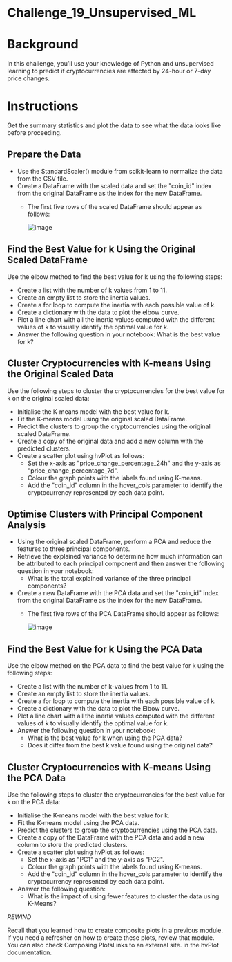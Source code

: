 # Challenge_19_Unsupervised_ML

# Background
In this challenge, you’ll use your knowledge of Python and unsupervised learning to predict if cryptocurrencies are affected by 24-hour or 7-day price changes.

# Instructions
Get the summary statistics and plot the data to see what the data looks like before proceeding.

## Prepare the Data
  - Use the StandardScaler() module from scikit-learn to normalize the data from the CSV file.
  - Create a DataFrame with the scaled data and set the "coin_id" index from the original DataFrame as the index for the new DataFrame.
      - The first five rows of the scaled DataFrame should appear as follows:

        ![image](https://github.com/VanHg33/Challenge_19_Unsupervised_ML/assets/135322223/eae872ac-baef-4939-aba2-e9b40ada7bb8)

## Find the Best Value for k Using the Original Scaled DataFrame
Use the elbow method to find the best value for k using the following steps:
  - Create a list with the number of k values from 1 to 11.
  - Create an empty list to store the inertia values.
  - Create a for loop to compute the inertia with each possible value of k.
  - Create a dictionary with the data to plot the elbow curve.
  - Plot a line chart with all the inertia values computed with the different values of k to visually identify the optimal value for k.
  - Answer the following question in your notebook: What is the best value for k?
    
## Cluster Cryptocurrencies with K-means Using the Original Scaled Data
Use the following steps to cluster the cryptocurrencies for the best value for k on the original scaled data:
  - Initialise the K-means model with the best value for k.
  - Fit the K-means model using the original scaled DataFrame.
  - Predict the clusters to group the cryptocurrencies using the original scaled DataFrame.
  - Create a copy of the original data and add a new column with the predicted clusters.
  - Create a scatter plot using hvPlot as follows:
      - Set the x-axis as "price_change_percentage_24h" and the y-axis as "price_change_percentage_7d".
      - Colour the graph points with the labels found using K-means.
      - Add the "coin_id" column in the hover_cols parameter to identify the cryptocurrency represented by each data point.
        
## Optimise Clusters with Principal Component Analysis
  - Using the original scaled DataFrame, perform a PCA and reduce the features to three principal components.
  - Retrieve the explained variance to determine how much information can be attributed to each principal component and then answer the following question in your notebook:
      - What is the total explained variance of the three principal components?
  - Create a new DataFrame with the PCA data and set the "coin_id" index from the original DataFrame as the index for the new DataFrame.
      - The first five rows of the PCA DataFrame should appear as follows:

        ![image](https://github.com/VanHg33/Challenge_19_Unsupervised_ML/assets/135322223/961b1695-b379-4d0c-8c34-3ccc5e680b9f)


## Find the Best Value for k Using the PCA Data
Use the elbow method on the PCA data to find the best value for k using the following steps:
  - Create a list with the number of k-values from 1 to 11.
  - Create an empty list to store the inertia values.
  - Create a for loop to compute the inertia with each possible value of k.
  - Create a dictionary with the data to plot the Elbow curve.
  - Plot a line chart with all the inertia values computed with the different values of k to visually identify the optimal value for k.
  - Answer the following question in your notebook:
      - What is the best value for k when using the PCA data?
      - Does it differ from the best k value found using the original data?

## Cluster Cryptocurrencies with K-means Using the PCA Data
Use the following steps to cluster the cryptocurrencies for the best value for k on the PCA data:
  - Initialise the K-means model with the best value for k.
  - Fit the K-means model using the PCA data.
  - Predict the clusters to group the cryptocurrencies using the PCA data.
  - Create a copy of the DataFrame with the PCA data and add a new column to store the predicted clusters.
  - Create a scatter plot using hvPlot as follows:
      - Set the x-axis as "PC1" and the y-axis as "PC2".
      - Colour the graph points with the labels found using K-means.
      - Add the "coin_id" column in the hover_cols parameter to identify the cryptocurrency represented by each data point.
  - Answer the following question:
      - What is the impact of using fewer features to cluster the data using K-Means?
        
*REWIND*

Recall that you learned how to create composite plots in a previous module. If you need a refresher on how to create these plots, review that module. You can also check Composing PlotsLinks to an external site. in the hvPlot documentation.




